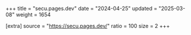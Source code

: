 +++
title = "secu.pages.dev"
date = "2024-04-25"
updated = "2025-03-08"
weight = 1654

[extra]
source = "https://secu.pages.dev/"
ratio = 100
size = 2
+++
